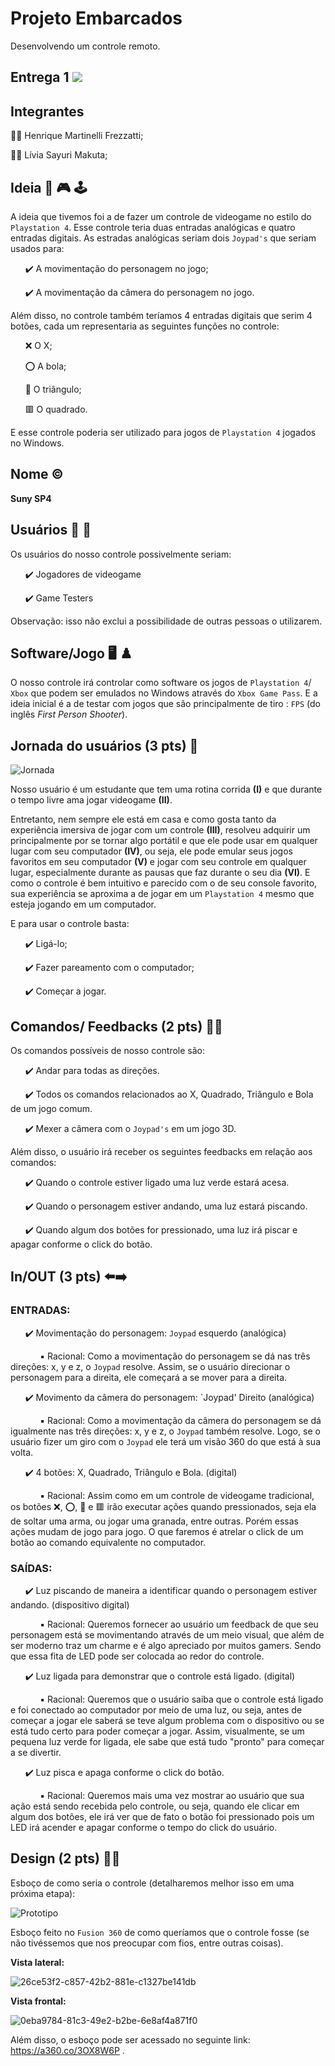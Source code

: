 # Projeto Embarcados

Desenvolvendo um controle remoto.

## Entrega 1 <img src="https://img.shields.io/static/v1?label=Entrega1&message=Finalizado&color=success&style=flat-square&logo=ghost"/>

## Integrantes

:sassy_man: Henrique Martinelli Frezzatti;

:sassy_woman: Lívia Sayuri Makuta;

## Ideia :thought_balloon: :video_game: :joystick:

A ideia que tivemos foi a de fazer um controle de videogame no estilo do `Playstation 4`.  Esse controle teria duas entradas analógicas e quatro entradas digitais.
As estradas analógicas seriam dois `Joypad's` que seriam usados para:

&nbsp; &nbsp; &nbsp; :heavy_check_mark: A movimentação do personagem no jogo;

&nbsp; &nbsp; &nbsp; :heavy_check_mark: A movimentação da câmera do personagem no jogo.

Além disso, no controle também teríamos 4 entradas digitais que serim 4 botões, cada um representaria as seguintes funções no controle:

&nbsp; &nbsp; &nbsp;  :x: O X;

&nbsp; &nbsp; &nbsp;  :o:	 A bola;

&nbsp; &nbsp; &nbsp;  :small_red_triangle: O triângulo;

&nbsp; &nbsp; &nbsp;  :red_square: O quadrado.

E esse controle poderia ser utilizado para jogos de `Playstation 4` jogados no Windows.

## Nome 	:copyright:

**Suny SP4**

## Usuários :bust_in_silhouette: :bust_in_silhouette:

Os usuários do nosso controle possivelmente seriam:

&nbsp; &nbsp; &nbsp; :heavy_check_mark: Jogadores de videogame

&nbsp; &nbsp; &nbsp; :heavy_check_mark: Game Testers

Observação: isso não exclui a possibilidade de outras pessoas o utilizarem.

## Software/Jogo :desktop_computer: :chess_pawn:

O nosso controle irá controlar como software os jogos de `Playstation 4`/ `Xbox` que podem ser emulados no Windows através do `Xbox Game Pass`. E a ideia inicial é a de testar com jogos que são principalmente de tiro : `FPS` (do inglês *First Person Shooter*).

## Jornada do usuários (3 pts) :repeat:


![Jornada](https://user-images.githubusercontent.com/62647438/160206110-29e15dce-e0c3-4fe6-8966-094f8ace4467.png)


Nosso usuário é um estudante que tem uma rotina corrida **(I)** e que durante o tempo livre ama jogar videogame **(II)**. 

Entretanto, nem sempre ele está em casa e como gosta tanto da experiência imersiva de jogar com um controle **(III)**, resolveu adquirir um principalmente por se tornar algo portátil e que ele pode usar em qualquer lugar com seu computador **(IV)**, ou seja, ele pode emular seus jogos favoritos em seu computador **(V)** e jogar com seu controle em qualquer lugar, especialmente durante as pausas que faz durante o seu dia **(VI)**. E como o controle é bem intuitivo e parecido com o de seu console favorito, sua experiência se aproxima a de jogar em um `Playstation 4` mesmo que esteja jogando em um computador. 

E para usar o controle basta: 

&nbsp; &nbsp; &nbsp; :heavy_check_mark: Ligá-lo;

&nbsp; &nbsp; &nbsp; :heavy_check_mark: Fazer pareamento com o computador;

&nbsp; &nbsp; &nbsp; :heavy_check_mark: Começar a jogar.

## Comandos/ Feedbacks (2 pts) 	:memo::back:

Os comandos possíveis de nosso controle são:

&nbsp; &nbsp; &nbsp; :heavy_check_mark: Andar para todas as direções.

&nbsp; &nbsp; &nbsp; :heavy_check_mark: Todos os comandos relacionados ao X, Quadrado, Triângulo e Bola de um jogo comum. 

&nbsp; &nbsp; &nbsp; :heavy_check_mark: Mexer a câmera com o `Joypad's` em um jogo 3D.

Além disso, o usuário irá receber os seguintes feedbacks em relação aos comandos:

&nbsp; &nbsp; &nbsp; :heavy_check_mark: Quando o controle estiver ligado uma luz verde estará acesa.

&nbsp; &nbsp; &nbsp; :heavy_check_mark: Quando o personagem estiver andando, uma luz estará piscando. 

&nbsp; &nbsp; &nbsp; :heavy_check_mark: Quando algum dos botões for pressionado, uma luz irá piscar e apagar conforme o click do botão.

## In/OUT (3 pts) :arrow_left::arrow_right:

### ENTRADAS:

&nbsp; &nbsp; &nbsp; :heavy_check_mark: Movimentação do personagem: `Joypad` esquerdo (analógica)

&nbsp; &nbsp; &nbsp; &nbsp; &nbsp; &nbsp;  :black_small_square:	 Racional: Como a movimentação do personagem se dá nas três direções: x, y e z, o `Joypad` resolve. Assim, se o usuário direcionar o personagem para a direita, ele começará a se mover para a direita. 

&nbsp; &nbsp; &nbsp; :heavy_check_mark: Movimento da câmera do personagem: `Joypad' Direito (analógica)

&nbsp; &nbsp; &nbsp; &nbsp; &nbsp; &nbsp; :black_small_square: Racional: Como a movimentação da câmera do personagem se dá igualmente nas três direções: x, y e z, o `Joypad` também resolve. Logo, se o usuário fizer um giro com o `Joypad` ele terá um visão 360 do que está à sua volta.

&nbsp; &nbsp; &nbsp; :heavy_check_mark: 4 botões: X, Quadrado, Triângulo e Bola. (digital)

&nbsp; &nbsp; &nbsp; &nbsp; &nbsp; &nbsp; :black_small_square: Racional: Assim como em um controle de videogame tradicional, os botões :x:, :o:, 🔺 e 🟥 irão executar ações quando pressionados, seja ela de soltar uma arma, ou jogar uma granada, entre outras. Porém essas ações mudam de jogo para jogo. O que faremos é atrelar o click de um botão ao comando equivalente no computador. 


### SAÍDAS:
&nbsp; &nbsp; &nbsp; :heavy_check_mark: Luz piscando de maneira a identificar quando o personagem estiver andando. (dispositivo digital)

&nbsp; &nbsp; &nbsp; &nbsp; &nbsp; &nbsp; :black_small_square:	Racional: Queremos fornecer ao usuário um feedback de que seu personagem está se movimentando através de um meio visual, que além de ser moderno traz um charme e é algo apreciado por muitos gamers. Sendo que essa fita de LED pode ser colocada ao redor do controle. 


&nbsp; &nbsp; &nbsp; :heavy_check_mark: Luz ligada para demonstrar que o controle está ligado. (digital)

&nbsp; &nbsp; &nbsp; &nbsp; &nbsp; &nbsp; :black_small_square: Racional: Queremos que o usuário saiba que o controle está ligado e foi conectado ao computador por meio de uma luz, ou seja, antes de começar a jogar ele saberá se teve algum problema com o dispositivo ou se está tudo certo para poder começar a jogar. Assim, visualmente, se um pequena luz verde for ligada, ele sabe que está tudo "pronto" para começar a se divertir. 


&nbsp; &nbsp; &nbsp; :heavy_check_mark: Luz pisca e apaga conforme o click do botão.

&nbsp; &nbsp; &nbsp; &nbsp; &nbsp; &nbsp; :black_small_square:	Racional: Queremos mais uma vez mostrar ao usuário que sua ação está sendo recebida pelo controle, ou seja, quando ele clicar em algum dos botões, ele irá ver que de fato o botão foi pressionado pois um LED irá acender e apagar conforme o tempo do click do usuário.

## Design (2 pts) :pushpin::triangular_ruler:

Esboço de como seria o controle (detalharemos melhor isso em uma próxima etapa):


![Prototipo](https://user-images.githubusercontent.com/62647438/160212921-0a505798-483a-4319-9f75-e4fe6ecadd06.jpeg)


Esboço feito no `Fusion 360` de como queríamos que o controle fosse (se não tivéssemos que nos preocupar com fios, entre outras coisas).

**Vista lateral:**

![26ce53f2-c857-42b2-881e-c1327be141db](https://user-images.githubusercontent.com/62647438/166697801-a2f9260f-a905-48e3-af26-35c78cc03c7d.PNG)

**Vista frontal:**

![0eba9784-81c3-49e2-b2be-6e8af4a871f0](https://user-images.githubusercontent.com/62647438/166697836-fe767ec7-1862-430b-add6-52dc61501268.PNG)

Além disso, o esboço pode ser acessado no seguinte link: https://a360.co/3OX8W6P .
